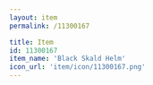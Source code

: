 ```yaml
---
layout: item
permalink: /11300167

title: Item
id: 11300167
item_name: 'Black Skald Helm'
icon_url: 'item/icon/11300167.png'
---
```

